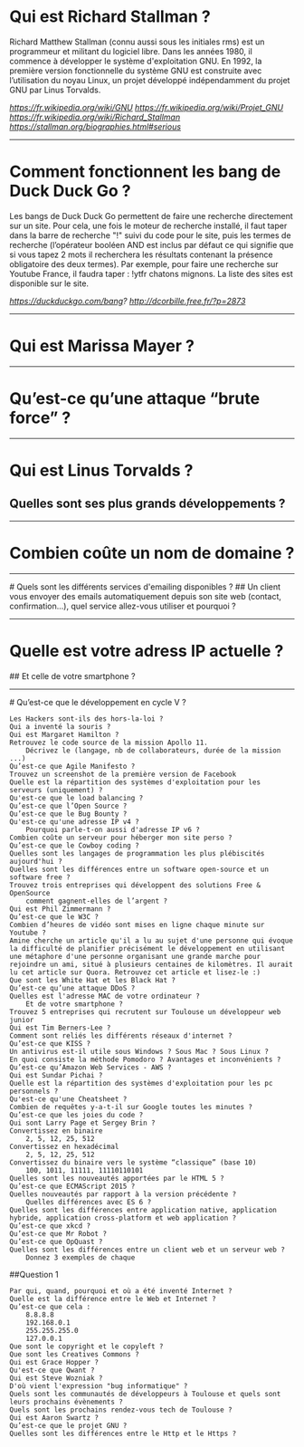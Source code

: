 
# Qui est Richard Stallman ?

Richard Matthew Stallman (connu aussi sous les initiales rms) est un programmeur et militant du logiciel libre. Dans les années 1980, il commence à développer le système d'exploitation GNU. En 1992, la première version fonctionnelle du système GNU est construite avec l’utilisation du noyau Linux, un projet développé indépendamment du projet GNU par Linus Torvalds.

*https://fr.wikipedia.org/wiki/GNU*
*https://fr.wikipedia.org/wiki/Projet_GNU*
*https://fr.wikipedia.org/wiki/Richard_Stallman*
*https://stallman.org/biographies.html#serious*


***
# Comment fonctionnent les bang de Duck Duck Go ?

Les bangs de Duck Duck Go permettent de faire une recherche directement sur un site. Pour cela, une fois le moteur de recherche installé, il faut taper dans la barre de recherche "!" suivi du code pour le site, puis les termes de recherche (l’opérateur booléen AND est inclus par défaut ce qui signifie que si vous tapez 2 mots il recherchera les résultats contenant la présence obligatoire des deux termes). Par exemple, pour faire une recherche sur Youtube France, il faudra taper : !ytfr chatons mignons. La liste des sites est disponible sur le site. 

*https://duckduckgo.com/bang?*
*http://dcorbille.free.fr/?p=2873*
    
***
# Qui est Marissa Mayer ?
    
***
# Qu’est-ce qu’une attaque “brute force” ?

***    
# Qui est Linus Torvalds ?
## Quelles sont ses plus grands développements ?

***
# Combien coûte un nom de domaine ?

***    
# Quels sont les différents services d'emailing disponibles ?
## Un client vous envoyer des emails automatiquement depuis son site web (contact, confirmation...), quel service allez-vous utiliser et pourquoi ?
    
***
# Quelle est votre adress IP actuelle ?
## Et celle de votre smartphone ?

***    
# Qu’est-ce que le développement en cycle V ?
    



    Les Hackers sont-ils des hors-la-loi ?
    Qui a inventé la souris ?
    Qui est Margaret Hamilton ?
    Retrouvez le code source de la mission Apollo 11.
        Décrivez le (langage, nb de collaborateurs, durée de la mission ...)
    Qu’est-ce que Agile Manifesto ?
    Trouvez un screenshot de la première version de Facebook
    Quelle est la répartition des systèmes d'exploitation pour les serveurs (uniquement) ?
    Qu'est-ce que le load balancing ?
    Qu’est-ce que l’Open Source ?
    Qu’est-ce que le Bug Bounty ?
    Qu'est-ce qu'une adresse IP v4 ?
        Pourquoi parle-t-on aussi d'adresse IP v6 ?
    Combien coûte un serveur pour héberger mon site perso ?
    Qu’est-ce que le Cowboy coding ?
    Quelles sont les langages de programmation les plus plébiscités aujourd'hui ?
    Quelles sont les différences entre un software open-source et un software free ?
    Trouvez trois entreprises qui développent des solutions Free & OpenSource
        comment gagnent-elles de l’argent ?
    Qui est Phil Zimmermann ?
    Qu’est-ce que le W3C ?
    Combien d’heures de vidéo sont mises en ligne chaque minute sur Youtube ?
    Amine cherche un article qu'il a lu au sujet d'une personne qui évoque la difficulté de planifier précisément le développement en utilisant une métaphore d'une personne organisant une grande marche pour rejoindre un ami, situé à plusieurs centaines de kilomètres. Il aurait lu cet article sur Quora. Retrouvez cet article et lisez-le :)
    Que sont les White Hat et les Black Hat ?
    Qu’est-ce qu’une attaque DDoS ?
    Quelles est l'adresse MAC de votre ordinateur ?
        Et de votre smartphone ?
    Trouvez 5 entreprises qui recrutent sur Toulouse un développeur web junior
    Qui est Tim Berners-Lee ?
    Comment sont reliés les différents réseaux d'internet ?
    Qu’est-ce que KISS ?
    Un antivirus est-il utile sous Windows ? Sous Mac ? Sous Linux ?
    En quoi consiste la méthode Pomodoro ? Avantages et inconvénients ?
    Qu’est-ce qu’Amazon Web Services - AWS ?
    Qui est Sundar Pichai ?
    Quelle est la répartition des systèmes d'exploitation pour les pc personnels ?
    Qu'est-ce qu'une Cheatsheet ?
    Combien de requêtes y-a-t-il sur Google toutes les minutes ?
    Qu’est-ce que les joies du code ?
    Qui sont Larry Page et Sergey Brin ?
    Convertissez en binaire
        2, 5, 12, 25, 512
    Convertissez en hexadécimal
        2, 5, 12, 25, 512
    Convertissez du binaire vers le système “classique” (base 10)
        100, 1011, 11111, 11110110101
    Quelles sont les nouveautés apportées par le HTML 5 ?
    Qu’est-ce que ECMAScript 2015 ?
    Quelles nouveautés par rapport à la version précédente ?
        Quelles différences avec ES 6 ?
    Quelles sont les différences entre application native, application hybride, application cross-platform et web application ?
    Qu’est-ce que xkcd ?
    Qu’est-ce que Mr Robot ?
    Qu’est-ce que OpQuast ?
    Quelles sont les différences entre un client web et un serveur web ?
        Donnez 3 exemples de chaque


##Question 1

    Par qui, quand, pourquoi et où a été inventé Internet ?
    Quelle est la différence entre le Web et Internet ?
    Qu’est-ce que cela :
        8.8.8.8
        192.168.0.1
        255.255.255.0
        127.0.0.1
    Que sont le copyright et le copyleft ?
    Que sont les Creatives Commons ?
    Qui est Grace Hopper ?
    Qu'est-ce que Qwant ?
    Qui est Steve Wozniak ?
    D'où vient l'expression "bug informatique" ?
    Quels sont les communautés de développeurs à Toulouse et quels sont leurs prochains évènements ?
    Quels sont les prochains rendez-vous tech de Toulouse ?
    Qui est Aaron Swartz ?
    Qu’est-ce que le projet GNU ?
    Quelles sont les différences entre le Http et le Https ?